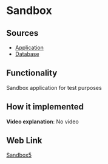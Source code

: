 # Sandbox

## Sources

- [Application](https://github.com/LearnFractal/FractalPlatform/tree/main/FractalPlatform.Examples/Applications/Sandbox5/Sandbox1Application.cs)
- [Database](https://github.com/LearnFractal/FractalPlatform/tree/main/FractalPlatform.Examples/Databases/Sandbox5)

## Functionality

Sandbox application for test purposes

## How it implemented

**Video explanation**: No video

## Web Link

[Sandbox5](https://fraplat.tech/mars/Sandbox5)

